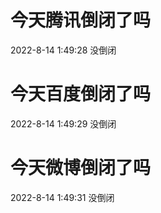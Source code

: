 # 今天腾讯倒闭了吗

2022-8-14 1:49:28 没倒闭

# 今天百度倒闭了吗

2022-8-14 1:49:29 没倒闭

# 今天微博倒闭了吗

2022-8-14 1:49:31 没倒闭

